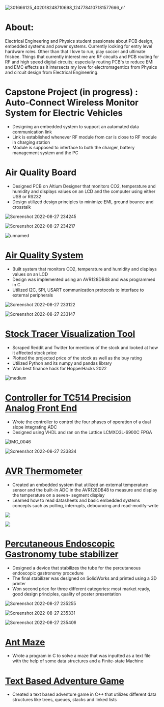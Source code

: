 
![301666125_402018248710698_1247784107181577666_n](https://user-images.githubusercontent.com/78990001/187057337-b614ebe0-3ece-443a-b599-9b6358daa523.jpg)"

# About:
Electrical Engineering and Physics student passionate about PCB design, embedded systems and power systems. Currently looking for entry level hardware roles. Other than that I love to run, play soccer and ultimate frisbee. Things that currently interest me are RF circuits and PCB routing for RF and high speed digital circuits; especially routing PCB's to reduce EMI and EMC effects as it intersects my love for electromagentics from Physics and circuit design from Electrical Engineering.


# Capstone Project (in progress) : Auto-Connect Wireless Monitor System for Electric Vehicles
- Designing an embedded system to support an automated data communication link
- Link is established whenever RF module from car is close to RF module in charging station
- Module is supposed to interface to both the charger, battery management system and the PC

# Air Quality Board							                   		        	                        
-	Designed PCB on Altium Designer that monitors CO2, temperature and humidity and displays values on an LCD
  and the computer using either USB or RS232
-	Design utilized design principles to minimize EMI, ground bounce and crosstalk


![Screenshot 2022-08-27 234245](https://user-images.githubusercontent.com/78990001/187056402-4d154cb2-fe52-408d-a11a-3510e4f9d166.png)

![Screenshot 2022-08-27 234217](https://user-images.githubusercontent.com/78990001/187056404-6f8f8d6e-f7fb-4b32-9183-772aeeb18861.png)

![unnamed](https://user-images.githubusercontent.com/78990001/187056411-76051de6-e392-4ad3-84c7-056e8c81c441.png)

# [Air Quality System](https://github.com/kkumanan639/Air_Quality_System)							                   		        	                        
-	Built system that monitors CO2, temperature and humidity and displays values on an LCD
-	Design was implemented using an AVR128DB48 and was programmed in C
-	Utilized I2C, SPI, USART communication protocols to interface to external peripherals

![Screenshot 2022-08-27 233122](https://user-images.githubusercontent.com/78990001/187056417-ede624b2-2104-4797-9ae7-cdd297d2918b.png)

![Screenshot 2022-08-27 233147](https://user-images.githubusercontent.com/78990001/187056419-29143fa2-2d63-453d-bdc1-a7659541a479.png)


# [Stock Tracer Visualization Tool](https://devpost.com/software/stock-tracer)
- Scraped Reddit and Twitter for mentions of the stock and looked at how it affected stock price
- Plotted the projected price of the stock as well as the buy rating
- Utilized Python and its numpy and pandas library
- Won best finance hack for HopperHacks 2022
 
![medium](https://user-images.githubusercontent.com/78990001/187054309-a2c451fa-7f92-416b-ae6c-570dcfa92676.jpg)


# [Controller for TC514 Precision Analog Front End](https://github.com/kkumanan639/TC514_Precision_Controller)         				           
-	Wrote the controller to control the four phases of operation of a dual slope integrating ADC
-	Designed using VHDL and ran on the Lattice LCMXO3L-6900C FPGA
	
![IMG_0046](https://user-images.githubusercontent.com/78990001/188986893-130db9e5-b12d-423c-9724-bd8358a24fa1.jpg)

![Screenshot 2022-08-27 233834](https://user-images.githubusercontent.com/78990001/187056423-ab630bbf-4aec-4480-b3fb-92a6d3626877.png)

# [AVR Thermometer](https://github.com/kkumanan639/Embedded_temperature_sensor)   						
-	Created an embedded system that utilized an external temperature sensor and the built-in ADC in the AVR128DB48 to measure and display the temperature on a seven-       segment display
-	Learned how to read datasheets and basic embedded systems concepts such as polling, interrupts, debouncing and read-modify-write


![](https://user-images.githubusercontent.com/78990001/187053998-fbabcb6d-3233-4e19-9be0-a51067bf4d3c.png)

![](https://user-images.githubusercontent.com/78990001/187054112-59308269-487a-4005-815b-ad8301541b26.jpg)

# [Percutaneous Endoscopic Gastronomy tube stabilizer](https://github.com/kkumanan639/PEG_Stabilizer)
- Designed a device that stabilizes the tube for the percutaneous endoscopic gastronomy procedure
- The final stabilizer was designed on SolidWorks and printed using a 3D printer
- Won second price for three different categories: most market ready, good design principles, quality of poster presentation


![Screenshot 2022-08-27 235255](https://user-images.githubusercontent.com/78990001/187056588-b00242d6-160c-410c-b06c-efc3b27b6a1a.png)

![Screenshot 2022-08-27 235331](https://user-images.githubusercontent.com/78990001/187056589-710b82e5-70a6-47a7-8990-6ff1f4fc01a3.png)

![Screenshot 2022-08-27 235409](https://user-images.githubusercontent.com/78990001/187056611-eebc8400-5663-412f-89ed-0ea31c53cbfb.png)



# [Ant Maze](https://github.com/Adgamby/ESE_124_Project_S2021)   												 
-	Wrote a program in C to solve a maze that was inputted as a text file with the help of some data structures 
  and a Finite-state Machine

# [Text Based Adventure Game](https://github.com/kkumanan639/Midterm_project)
- Created a text based adventure game in C++ that utilizes different data structures like trees, queues, stacks and linked lists






